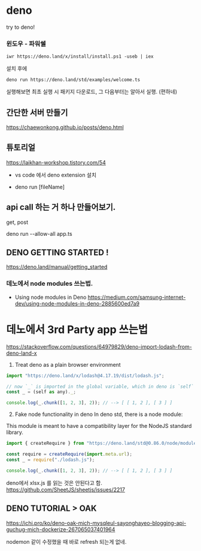 # deno
try to deno!


### 윈도우 - 파워쉘
```
iwr https://deno.land/x/install/install.ps1 -useb | iex
```

설치 후에

```
deno run https://deno.land/std/examples/welcome.ts
```
실행해보면 최초 실행 시 패키지 다운로드, 그 다음부터는 알아서 실행. (편하네)



## 간단한 서버 만들기
https://chaewonkong.github.io/posts/deno.html


## 튜토리얼
https://laikhan-workshop.tistory.com/54


* vs code 에서 deno extension 설치



* deno run [fileName]

## api call 하는 거 하나 만들어보기.
get, post

deno run --allow-all app.ts


## DENO GETTING STARTED !
https://deno.land/manual/getting_started




### 데노에서 node modules 쓰는법.

* Using node modules in Deno
https://medium.com/samsung-internet-dev/using-node-modules-in-deno-2885600ed7a9



# 데노에서 3rd Party app 쓰는법

https://stackoverflow.com/questions/64979829/deno-import-lodash-from-deno-land-x


1. Treat deno as a plain browser environment

```js
import "https://deno.land/x/lodash@4.17.19/dist/lodash.js";

// now `_` is imported in the global variable, which in deno is `self`
const _ = (self as any)._;

console.log(_.chunk([1, 2, 3], 2)); // --> [ [ 1, 2 ], [ 3 ] ]
```

2. Fake node functionality in deno
In deno std, there is a node module:

This module is meant to have a compatibility layer for the NodeJS standard library.

```js
import { createRequire } from "https://deno.land/std@0.86.0/node/module.ts";

const require = createRequire(import.meta.url);
const _ = require("./lodash.js");  

console.log(_.chunk([1, 2, 3], 2)); // --> [ [ 1, 2 ], [ 3 ] ]
```

deno에서 xlsx.js 를 읽는 것은 안된다고 함.
https://github.com/SheetJS/sheetjs/issues/2217


## DENO TUTORIAL > OAK

https://ichi.pro/ko/deno-oak-mich-mysqleul-sayonghayeo-blogging-api-guchug-mich-dockerize-267065037401964

nodemon 같이 수정했을 때 바로 refresh 되는게 없네.